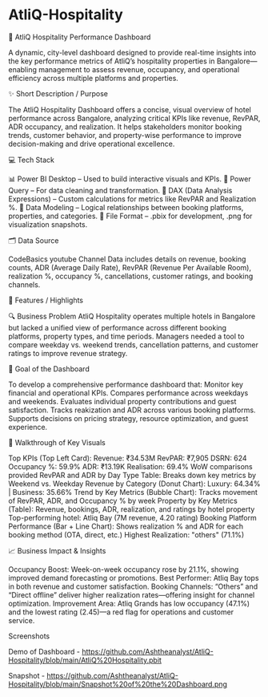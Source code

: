 # AtliQ-Hospitality
🏨 AtliQ Hospitality Performance Dashboard

A dynamic, city-level dashboard designed to provide real-time insights into the key performance metrics of AtliQ’s hospitality properties in Bangalore—enabling
management to assess revenue, occupancy, and operational efficiency across multiple platforms and properties.

✨ Short Description / Purpose

The AtliQ Hospitality Dashboard offers a concise, visual overview of hotel performance across Bangalore, analyzing critical KPIs like revenue, RevPAR, ADR
occupancy, and realization. It helps stakeholders monitor booking trends, customer behavior, and property-wise performance to improve decision-making and drive
operational excellence.

💻 Tech Stack

📊 Power BI Desktop – Used to build interactive visuals and KPIs.
🔁 Power Query – For data cleaning and transformation.
🧠 DAX (Data Analysis Expressions) – Custom calculations for metrics like RevPAR and Realization %.
🧱 Data Modeling – Logical relationships between booking platforms, properties, and categories.
📁 File Format – .pbix for development, .png for visualization snapshots.

🗂 Data Source

CodeBasics youtube Channel
Data includes details on revenue, booking counts, ADR (Average Daily Rate), RevPAR (Revenue Per Available Room), realization %, occupancy %, cancellations, customer ratings, and booking channels.

📌 Features / Highlights

🔍 Business Problem
AtliQ Hospitality operates multiple hotels in Bangalore but lacked a unified view of performance across different booking platforms, property types, and time periods. Managers needed a tool to compare weekday vs. weekend trends, cancellation patterns, and customer ratings to improve revenue strategy.

🎯 Goal of the Dashboard

To develop a comprehensive performance dashboard that:
Monitor key financial and operational KPIs.
Compares performance across weekdays and weekends.
Evaluates individual property contributions and guest satisfaction.
Tracks reakization and ADR across various booking platforms.
Supports decisions on pricing strategy, resource optimization, and guest experience.

🧭 Walkthrough of Key Visuals

Top KPIs (Top Left Card):
Revenue: ₹34.53M
RevPAR: ₹7,905
DSRN: 624
Occupancy %: 59.9%
ADR: ₹13.19K
Realisation: 69.4%
WoW comparisons provided
RevPAR and ADR by Day Type Table:
Breaks down key metrics by Weekend vs. Weekday
Revenue by Category (Donut Chart):
Luxury: 64.34% | Business: 35.66%
Trend by Key Metrics (Bubble Chart):
Tracks movement of RevPAR, ADR, and Occupancy % by week
Property by Key Metrics (Table):
Revenue, bookings, ADR, realization, and ratings by hotel property
Top-performing hotel: Atliq Bay (7M revenue, 4.20 rating)
Booking Platform Performance (Bar + Line Chart):
Shows realization % and ADR for each booking method (OTA, direct, etc.)
Highest Realization: "others" (71.1%)

📈 Business Impact & Insights

Occupancy Boost: Week-on-week occupancy rose by 21.1%, showing improved demand forecasting or promotions.
Best Performer: Atliq Bay tops in both revenue and customer satisfaction.
Booking Channels: “Others” and “Direct offline” deliver higher realization rates—offering insight for channel optimization.
Improvement Area: Atliq Grands has low occupancy (47.1%) and the lowest rating (2.45)—a red flag for operations and customer service.

Screenshots

Demo of Dashboard - https://github.com/Ashtheanalyst/AtliQ-Hospitality/blob/main/AtliQ%20Hospitality.pbit

Snapshot - https://github.com/Ashtheanalyst/AtliQ-Hospitality/blob/main/Snapshot%20of%20the%20Dashboard.png
